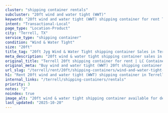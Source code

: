 ```yaml
---
cluster: "shipping container rentals"
subcluster: "20ft wind and water tight (WWT)"
keyword: "20ft wind and water tight (WWT) shipping container for rent Terrell, TX"
intent: "Transactional-Local"
page_type: "Location-Product"
city: "Terrell, TX"
service_type: "shipping container"
condition: "Wind & Water Tight"
size: "20ft"
title_tag: "20ft Jyg Wind & Water Tight shipping container Sales in Terrell | LC Container"
meta_description: "20ft wind & water tight shipping container sales in Terrell. Fast delivery, competitive pricing. Serving shipping containers area. Quote ID: 3NV. Call (214) 524-4168 for your free quote today."
original_title: "Terrell 20ft shipping container for rent | LC Container"
original_meta: "Buy wind and water tight (WWT) 20ft shipping container rent with local delivery in Terrell, TX. LC Container — local Since 2003. Request a fast quote today."
url_slug: "/terrell/rent/20ft/shipping-containers/wind-and-water-tight-wwt"
h1: "Rent 20ft wind and water tight (WWT) shipping container in Terrell"
internal_links: "/terrell/shipping-containers/rentals"
priority: 3
notes: "2"
noindex: true
image_alt: "20ft wind & water tight shipping container available for delivery in Terrell"
last_updated: "2025-10-20"
---
```


<!-- TODO: Add unique city/inventory copy, images, and internal links here. -->
